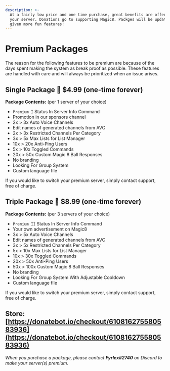 ```yaml
---
description: >-
  At a fairly low price and one time purchase, great benefits are offered to
  your server. Donations go to supporting Magic8. Packges will be updated and
  given more fun features!
---
```


# Premium Packages

The reason for the following features to be premium are because of the days spent making the system as break proof as possible. These features are handled with care and will always be prioritized when an issue arises.

## Single Package 💎 $4.99 \(one-time forever\)

**Package Contents:** \(per 1 server of your choice\)

* `Premium I` Status In Server Info Command
* Promotion in our sponsors channel
* 2x &gt; 3x Auto Voice Channels
* Edit names of generated channels from AVC
* 2x &gt; 3x Restricted Channels Per Category
* 3x &gt; 5x Max Lists for List Manager
* 10x &gt; 20x Anti-Ping Users
* 5x &gt; 10x Toggled Commands
* 20x &gt; 50x Custom Magic 8 Ball Responses
* No branding
* Looking For Group System
* Custom language file

If you would like to switch your premium server, simply contact support, free of charge. 

## Triple Package 💎 $8.99 \(one-time forever\)

**Package Contents:** \(per 3 servers of your choice\)

* `Premium II` Status In Server Info Command
* Your own advertisement on Magic8
* 3x &gt; 5x Auto Voice Channels
* Edit names of generated channels from AVC
* 3x &gt; 5x Restricted Channels Per Category
* 5x &gt; 10x Max Lists for List Manager
* 10x &gt; 30x Toggled Commands
* 20x &gt; 50x Anti-Ping Users
* 50x &gt; 100x Custom Magic 8 Ball Responses
* No branding
* Looking For Group System With Adjustable Cooldown
* Custom language file

If you would like to switch your premium server, simply contact support, free of charge.

## **Store:** [https://donatebot.io/checkout/610816275580583936](https://donatebot.io/checkout/610816275580583936)

_When you purchase a package, please contact **Fyrlex\#2740** on Discord to make your server\(s\) premium._

